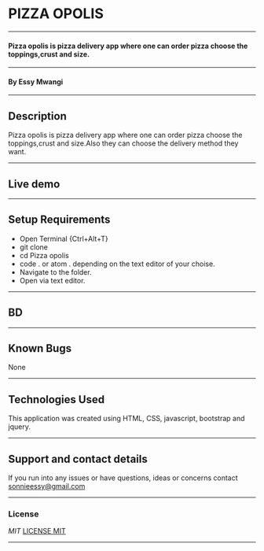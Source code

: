 # PIZZA OPOLIS


---


#### Pizza opolis is pizza delivery app where one can order pizza choose the toppings,crust and size.


---


#### By **Essy Mwangi**


---


## Description
Pizza opolis is pizza delivery app where one can order pizza choose the toppings,crust and size.Also they can choose the delivery method they want.

---

## Live demo

---


## Setup Requirements
* Open Terminal {Ctrl+Alt+T}
* git clone
* cd Pizza opolis
* code . or atom . depending on the text editor of your choise.
* Navigate to the folder.
* Open via text editor.

---


## BD

---

## Known Bugs
None

---

## Technologies Used
This application was created using HTML, CSS, javascript, bootstrap and jquery.

---

## Support and contact details
If you run into any issues or have questions, ideas or concerns contact <sonnieessy@gmail.com>


---


### License
*MIT*
[LICENSE MIT](./LICENSE)

---
